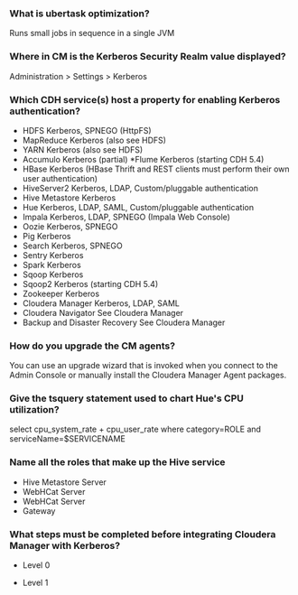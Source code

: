 ### What is ubertask optimization?
Runs small jobs in sequence in a single JVM 

### Where in CM is the Kerberos Security Realm value displayed?
Administration > Settings > Kerberos
 
### Which CDH service(s) host a property for enabling Kerberos authentication?
* HDFS	Kerberos, SPNEGO (HttpFS)
* MapReduce	Kerberos (also see HDFS)
* YARN	Kerberos (also see HDFS)
* Accumulo	Kerberos (partial)
 *Flume	Kerberos (starting CDH 5.4)
* HBase	Kerberos (HBase Thrift and REST clients must perform their own user authentication)
* HiveServer2	Kerberos, LDAP, Custom/pluggable authentication
* Hive Metastore	Kerberos
* Hue	Kerberos, LDAP, SAML, Custom/pluggable authentication
* Impala	Kerberos, LDAP, SPNEGO (Impala Web Console)
* Oozie	Kerberos, SPNEGO
* Pig	Kerberos
* Search	Kerberos, SPNEGO
* Sentry	Kerberos
* Spark	Kerberos
* Sqoop	Kerberos
* Sqoop2	Kerberos (starting CDH 5.4)
* Zookeeper	Kerberos
* Cloudera Manager	Kerberos, LDAP, SAML
* Cloudera Navigator	See Cloudera Manager
* Backup and Disaster Recovery	See Cloudera Manager

### How do you upgrade the CM agents?
You can use an upgrade wizard that is invoked when you connect to the Admin Console or manually install the Cloudera Manager Agent packages.

### Give the tsquery statement used to chart Hue's CPU utilization?
select cpu_system_rate + cpu_user_rate where category=ROLE and serviceName=$SERVICENAME

### Name all the roles that make up the Hive service

* Hive Metastore Server
* WebHCat Server
* WebHCat Server
* Gateway

### What steps must be completed before integrating Cloudera Manager with Kerberos?

* Level 0 


* Level 1

